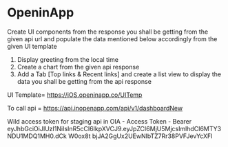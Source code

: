 # OpeninApp

Create UI components from the response you shall be getting from the given api url and populate the data
mentioned below accordingly from the given UI template
1) Display greeting from the local time
2) Create a chart from the given api response
3) Add a Tab [Top links & Recent links] and create a list view to display the data you shall be
getting from the api response

UI Template= https://iOS.openinapp.co/UITemp

To call api = https://api.inopenapp.com/api/v1/dashboardNew

Wild access token for staging api in OIA - Access Token - Bearer
eyJhbGciOiJIUzI1NiIsInR5cCI6IkpXVCJ9.eyJpZCI6MjU5MjcsImlhdCI6MTY3NDU1MDQ1MH0.dCk
W0ox8t bjJA2GgUx2UEwNlbTZ7Rr38PVFJevYcXFI
